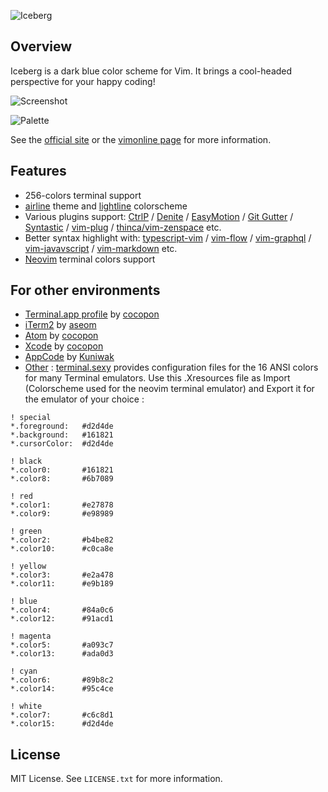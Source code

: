 ![Iceberg](https://cocopon.github.io/iceberg.vim/assets/github/title.png)




Overview
--------
Iceberg is a dark blue color scheme for Vim. It brings a cool-headed perspective
for your happy coding!

![Screenshot](http://cocopon.github.io/iceberg.vim/assets/github/screenshot.png)

![Palette](https://cocopon.github.io/iceberg.vim/assets/github/palette.png)

See the [official site](http://cocopon.github.io/iceberg.vim/) or the
[vimonline page](http://www.vim.org/scripts/script.php?script_id=4820) for more
information.




Features
--------
- 256-colors terminal support
- [airline][airline] theme and [lightline][lightline] colorscheme
- Various plugins support:
  [CtrlP][ctrlp]
  / [Denite][denite]
  / [EasyMotion][easymotion]
  / [Git Gutter][git-gutter]
  / [Syntastic][syntastic]
  / [vim-plug][vim-plug]
  / [thinca/vim-zenspace][vim-zenspace]
  etc.
- Better syntax highlight with:
  [typescript-vim][typescript-vim]
  / [vim-flow][vim-flow]
  / [vim-graphql][vim-graphql]
  / [vim-javavscript][vim-javascript]
  / [vim-markdown][vim-markdown]
  etc.
- [Neovim][neovim] terminal colors support




For other environments
----------------------
- [Terminal.app profile](http://cocopon.me/app/vim-iceberg/) by [cocopon](https://github.com/cocopon)
- [iTerm2](https://github.com/aseom/dotfiles/blob/master/osx/iterm2/iceberg.itermcolors) by [aseom](https://github.com/aseom)
- [Atom](https://github.com/cocopon/atom-iceberg-syntax/) by [cocopon](https://github.com/cocopon)
- [Xcode](https://github.com/cocopon/xcode-iceberg) by [cocopon](https://github.com/cocopon)
- [AppCode](https://github.com/Kuniwak/iceberg.icls) by [Kuniwak](https://github.com/Kuniwak)
- [Other](https://en.wikipedia.org/wiki/ANSI_escape_code#3.2F4_bit) :
[terminal.sexy](http://terminal.sexy) provides configuration files for the 16 ANSI colors
for many Terminal emulators. Use this .Xresources file as Import (Colorscheme used for
the neovim terminal emulator) and Export it for the emulator of your choice :
```Xresources
! special
*.foreground:   #d2d4de
*.background:   #161821
*.cursorColor:  #d2d4de

! black
*.color0:       #161821
*.color8:       #6b7089

! red
*.color1:       #e27878
*.color9:       #e98989

! green
*.color2:       #b4be82
*.color10:      #c0ca8e

! yellow
*.color3:       #e2a478
*.color11:      #e9b189

! blue
*.color4:       #84a0c6
*.color12:      #91acd1

! magenta
*.color5:       #a093c7
*.color13:      #ada0d3

! cyan
*.color6:       #89b8c2
*.color14:      #95c4ce

! white
*.color7:       #c6c8d1
*.color15:      #d2d4de

```


License
-------
MIT License. See `LICENSE.txt` for more information.




[airline]:https://github.com/vim-airline/vim-airline/
[ctrlp]:https://github.com/ctrlpvim/ctrlp.vim
[denite]:https://github.com/Shougo/denite.nvim
[easymotion]:https://github.com/easymotion/vim-easymotion
[git-gutter]:https://github.com/airblade/vim-gitgutter
[lightline]:https://github.com/itchyny/lightline.vim
[neovim]:https://neovim.io/
[syntastic]:http://github.com/vim-syntastic/syntastic
[typescript-vim]:https://github.com/leafgarland/typescript-vim
[vim-flow]:https://github.com/flowtype/vim-flow
[vim-graphql]:https://github.com/jparise/vim-graphql
[vim-javascript]:https://github.com/pangloss/vim-javascript
[vim-markdown]:https://github.com/tpope/vim-markdown
[vim-plug]:https://github.com/junegunn/vim-plug
[vim-zenspace]:https://github.com/thinca/vim-zenspace
